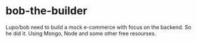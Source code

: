 # bob-the-builder
Lupo/bob need to build a mock e-commerce with focus on the backend. So he did it. Using Mongo, Node and some other free resourses.
